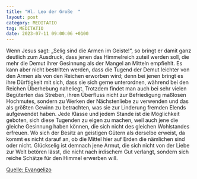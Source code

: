 ```yaml
---
title: "Hl. Leo der Große  "
layout: post
category: MEDITATIO
tag: MEDITATIO
date: 2023-07-11 09:00:06 +0100
---
```

Wenn Jesus sagt: „Selig sind die Armen im Geiste!“, so bringt er damit ganz deutlich zum Ausdruck, dass jenen das Himmelreich zuteil werden soll, die mehr die Demut ihrer Gesinnung als der Mangel an Mitteln empfiehlt. Es kann aber nicht bestritten werden, dass die Tugend der Demut leichter von den Armen als von den Reichen erworben wird; denn bei jenen bringt es ihre Dürftigkeit mit sich, dass sie sich gerne unterordnen, während bei den Reichen Überhebung naheliegt.<!--more--> Trotzdem findet man auch bei sehr vielen Begüterten das Streben, ihren Überfluss nicht zur Befriedigung maßlosen Hochmutes, sondern zu Werken der Nächstenliebe zu verwenden und das als größten Gewinn zu betrachten, was sie zur Linderung fremden Elends aufgewendet haben. Jede Klasse und jedem Stande ist die Möglichkeit geboten, sich diese Tugenden zu eigen zu machen, weil auch jene die gleiche Gesinnung haben können, die sich nicht des gleichen Wohlstandes erfreuen. Wo sich der Besitz an geistigen Gütern als derselbe erweist, da kommt es nicht darauf an, ob die Mittel hier auf Erden die nämlichen sind oder nicht. Glückselig ist demnach jene Armut, die sich nicht von der Liebe zur Welt betören lässt, die nicht nach irdischem Gut verlangt, sondern sich reiche Schätze für den Himmel erwerben will.



[Quelle: Evangelizo](https://evangeliumtagfuertag.org/DE/gospel)
